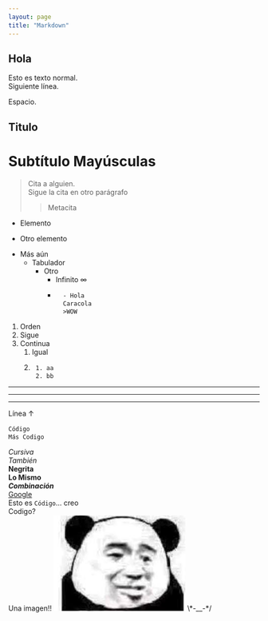 ```yaml
---
layout: page
title: "Markdown"
---
```

## Hola ## 
Esto es texto normal.  
Siguiente línea.

Espacio.

Titulo
-
Subtítulo Mayúsculas
=

>Cita a alguien.  
Sigue la cita en otro parágrafo  
>> Metacita

- Elemento
* Otro elemento
+ Más aún
	* Tabulador
		- Otro
			+ Infinito ∞
			+
					- Hola  
					Caracola
					>WOW 
			
1. Orden
2. Sigue
3. Continua
	1. Igual
	2.
			1. aa
			2. bb
- - -
* * *
___ 
Línea ↑
~~~
Código
Más Codigo
~~~
*Cursiva*  
_También_  
**Negrita**  
__Lo Mismo__  
***Combinación***  
[Google](https://www.google.com)  
Esto es `Código`... creo  
    Codigo?  
Una imagen!!
![Imagen](/img/panda.jpg "Colores")
\\\*-__-*/
